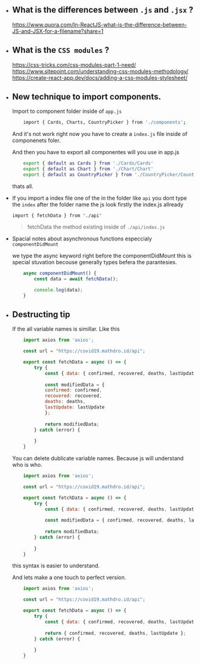 - ## What is the differences between `.js` and `.jsx` ? 

    https://www.quora.com/In-ReactJS-what-is-the-difference-between-JS-and-JSX-for-a-filename?share=1

- ## What is the `CSS modules` ?   

    https://css-tricks.com/css-modules-part-1-need/     
    https://www.sitepoint.com/understanding-css-modules-methodology/
    https://create-react-app.dev/docs/adding-a-css-modules-stylesheet/

- ## New technique to import components.

    Import to component folder inside of `app.js`
    ```bash
        import { Cards, Charts, CountryPicker } from './components';
    ```

    And it's not work right now you have to create a `index.js` file inside of componenets foler.

    And then you have to export all componentes will you use in app.js 

    ```bash
        export { default as Cards } from './Cards/Cards'
        export { default as Chart } from './Chart/Chart'
        export { default as CountryPicker } from './CountryPicker/CountryPicker'
    ```

    thats all. 

- If you import a index file one of the in the folder like `api` you dont type the `index` after the folder name the js look firstly the index.js allready

    `import { fetchData } from './api'` 

    > fetchData the method existing inside of `./api/index.js`


- Spacial notes about asynchronous functions especcialy `componentDidMount`

    we type the async keyword right before the componentDidMount this is special stuvation becouse generally types befera the parantesies.   

    ```javascript
        async componentDidMount() {
            const data = await fetchData();

            console.log(data);
        }
    ```

- ## Destructing tip

    If the all variable names is simillar. Like this 

    ```js
        import axios from 'axios';

        const url = "https://covid19.mathdro.id/api";

        export const fetchData = async () => {
            try {
                const { data: { confirmed, recovered, deaths, lastUpdate } } = await axios.get(url);
                
                const modifiedData = {
                confirmed: confirmed,
                recovered: recovered,
                deaths: deaths,
                lastUpdate: lastUpdate
                };
                
                return modifiedData;
            } catch (error) {
                
            }
        }
    ```

    You can delete dublicate variable names. Because js will understand who is who.

    ```js
        import axios from 'axios';

        const url = "https://covid19.mathdro.id/api";

        export const fetchData = async () => {
            try {
                const { data: { confirmed, recovered, deaths, lastUpdate } } = await axios.get(url);
                
                const modifiedData = { confirmed, recovered, deaths, lastUpdate };
                
                return modifiedData;
            } catch (error) {
                
            }
        }
    ```
        
    this syntax is easier to understand.

    And lets make a one touch to perfect version.

    ```js
        import axios from 'axios';

        const url = "https://covid19.mathdro.id/api";

        export const fetchData = async () => {
            try {
                const { data: { confirmed, recovered, deaths, lastUpdate } } = await axios.get(url);
                
                return { confirmed, recovered, deaths, lastUpdate };
            } catch (error) {
                
            }
        }
    ```